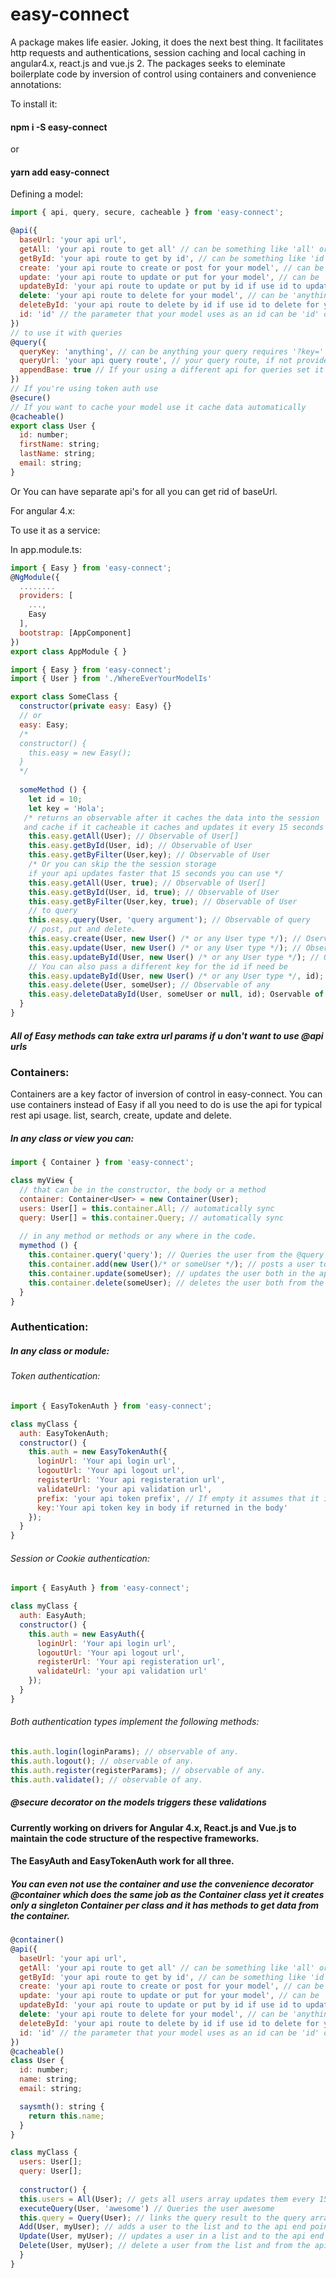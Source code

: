 # easy-connect
A package makes life easier. Joking, it does the next best thing. It facilitates http requests and authentications, session caching and local caching in angular4.x, react.js and vue.js 2. The packages seeks to eleminate boilerplate code by inversion of control using containers and convenience annotations:

To install it:

#### npm i -S easy-connect

or

#### yarn add easy-connect

Defining a model:

```javascript
import { api, query, secure, cacheable } from 'easy-connect';

@api({
  baseUrl: 'your api url',
  getAll: 'your api route to get all' // can be something like 'all' or just ''.
  getById: 'your api route to get by id', // can be something like 'id' or just ''.
  create: 'your api route to create or post for your model', // can be 'anything' or just ''.
  update: 'your api route to update or put for your model', // can be 'anything' or just ''.
  updateById: 'your api route to update or put by id if use id to update for your model', // can be 'anything' or just ''.
  delete: 'your api route to delete for your model', // can be 'anything' or just ''.
  deleteById: 'your api route to delete by id if use id to delete for your model', // can be 'anything' or just ''.
  id: 'id' // the parameter that your model uses as an id can be 'id' or 'username' or 'email' it has to be in the model.
})
// to use it with queries
@query({
  queryKey: 'anything', // can be anything your query requires '?key='
  queryUrl: 'your api query route', // your query route, if not provided it will use base url
  appendBase: true // If your using a different api for queries set it to false
})
// If you're using token auth use
@secure()
// If you want to cache your model use it cache data automatically
@cacheable()
export class User {
  id: number;
  firstName: string;
  lastName: string;
  email: string;
}
```
Or You can have separate api's for all you can get rid of baseUrl.

For angular 4.x:

To use it as a service:

In app.module.ts:
```javascript
import { Easy } from 'easy-connect';
@NgModule({
  ........
  providers: [
  	...,
  	Easy
  ],
  bootstrap: [AppComponent]
})
export class AppModule { }
```

```javascript
import { Easy } from 'easy-connect';
import { User } from './WhereEverYourModelIs'

export class SomeClass {
  constructor(private easy: Easy) {}
  // or
  easy: Easy;
  /*
  constructor() {
    this.easy = new Easy();
  }
  */
  
  someMethod () {
    let id = 10;
    let key = 'Hola';
   /* returns an observable after it caches the data into the session 
   and cache if it cacheable it caches and updates it every 15 seconds */
    this.easy.getAll(User); // Observable of User[]
    this.easy.getById(User, id); // Observable of User
    this.easy.getByFilter(User,key); // Observable of User
    /* Or you can skip the the session storage 
    if your api updates faster that 15 seconds you can use */
    this.easy.getAll(User, true); // Observable of User[]
    this.easy.getById(User, id, true); // Observable of User
    this.easy.getByFilter(User,key, true); // Observable of User
    // to query
    this.easy.query(User, 'query argument'); // Observable of query
    // post, put and delete.
    this.easy.create(User, new User() /* or any User type */); // Oservable of any
    this.easy.update(User, new User() /* or any User type */); // Observable of any
    this.easy.updateById(User, new User() /* or any User type */); // Observable of any
    // You can also pass a different key for the id if need be
    this.easy.updateById(User, new User() /* or any User type */, id); // Observable of any
    this.easy.delete(User, someUser); // Observable of any
    this.easy.deleteDataById(User, someUser or null, id); Oservable of any
  }
}
```
##### All of Easy methods can take extra url params if u don't want to use @api urls

### Containers:

Containers are a key factor of inversion of control in easy-connect. You can use containers instead of Easy if all you need to do is use the api for typical rest api usage. list, search, create, update and delete.


##### In any class or view you can:

```javascript
import { Container } from 'easy-connect';

class myView {
  // that can be in the constructor, the body or a method
  container: Container<User> = new Container(User);
  users: User[] = this.container.All; // automatically sync
  query: User[] = this.container.Query; // automatically sync
  
  // in any method or methods or any where in the code.
  mymethod () {
    this.container.query('query'); // Queries the user from the @query urls and updates the query list.
    this.container.add(new User()/* or someUser */); // posts a user to your api and updates the list;
    this.container.update(someUser); // updates the user both in the api and the list.
    this.container.delete(someUser); // deletes the user both from the api and the list
  }
}
```
### Authentication:

##### In any class or module:

###### Token authentication:

```javascript
import { EasyTokenAuth } from 'easy-connect';

class myClass {
  auth: EasyTokenAuth;
  constructor() {
    this.auth = new EasyTokenAuth({
      loginUrl: 'Your api login url',
      logoutUrl: 'Your api logout url',
      registerUrl: 'Your api registeration url',
      validateUrl: 'your api validation url',
      prefix: 'your api token prefix', // If empty it assumes that it is Bearer 
      key:'Your api token key in body if returned in the body'
    });
  }
}
```
###### Session or Cookie authentication:
```javascript
import { EasyAuth } from 'easy-connect';

class myClass {
  auth: EasyAuth;
  constructor() {
    this.auth = new EasyAuth({
      loginUrl: 'Your api login url',
      logoutUrl: 'Your api logout url',
      registerUrl: 'Your api registeration url',
      validateUrl: 'your api validation url'
    });
  }
}
```

###### Both authentication types implement the following methods:
```javascript
this.auth.login(loginParams); // observable of any.
this.auth.logout(); // observable of any.
this.auth.register(registerParams); // observable of any.
this.auth.validate(); // observable of any.
```
##### @secure decorator on the models triggers these validations

#### Currently working on drivers for Angular 4.x, React.js and Vue.js to maintain the code structure of the respective frameworks.
#### The EasyAuth and EasyTokenAuth work for all three.

##### You can even not use the container and use the convenience decorator @container which does the same job as the Container class yet it creates only a singleton Container per class and it has methods to get data from the container.

```javascript
@container()
@api({
  baseUrl: 'your api url',
  getAll: 'your api route to get all' // can be something like 'all' or just ''.
  getById: 'your api route to get by id', // can be something like 'id' or just ''.
  create: 'your api route to create or post for your model', // can be 'anything' or just ''.
  update: 'your api route to update or put for your model', // can be 'anything' or just ''.
  updateById: 'your api route to update or put by id if use id to update for your model', // can be 'anything' or just ''.
  delete: 'your api route to delete for your model', // can be 'anything' or just ''.
  deleteById: 'your api route to delete by id if use id to delete for your model', // can be 'anything' or just ''.
  id: 'id' // the parameter that your model uses as an id can be 'id' or 'username' or 'email' it has to be in the model.
})
@cacheable()
class User {
  id: number;
  name: string;
  email: string;

  saysmth(): string {
    return this.name;
  }
}

class myClass {
  users: User[];
  query: User[];
  
  constructor() {
  this.users = All(User); // gets all users array updates them every 15 seconds and caches them if they are cacheable;
  executeQuery(User, 'awesome') // Queries the user awesome
  this.query = Query(User); // links the query result to the query array
  Add(User, myUser); // adds a user to the list and to the api end point.
  Update(User, myUser); // updates a user in a list and to the api end point.
  Delete(User, myUser); // delete a user from the list and from the api.
  }
}

```
